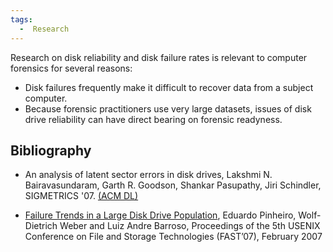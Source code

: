```yaml
---
tags:
  -  Research 
---
```

Research on disk reliability and disk failure rates is relevant to
computer forensics for several reasons:

- Disk failures frequently make it difficult to recover data from a
  subject computer.
- Because forensic practitioners use very large datasets, issues of disk
  drive reliability can have direct bearing on forensic readyness.

## Bibliography

- An analysis of latent sector errors in disk drives, Lakshmi N.
  Bairavasundaram, Garth R. Goodson, Shankar Pasupathy, Jiri Schindler,
  SIGMETRICS '07. [(ACM
  DL)](http://portal.acm.org/citation.cfm?id=1269899.1254917)

<!-- -->

- [Failure Trends in a Large Disk Drive
  Population](http://labs.google.com/papers/disk_failures.pdf), Eduardo
  Pinheiro, Wolf-Dietrich Weber and Luiz Andre Barroso, Proceedings of
  the 5th USENIX Conference on File and Storage Technologies (FAST’07),
  February 2007

